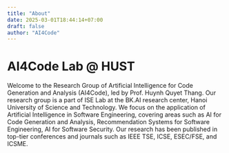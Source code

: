 ```yaml
---
title: "About"
date: 2025-03-01T18:44:14+07:00
draft: false
author: "AI4Code"
---
```


# AI4Code Lab @ HUST

Welcome to the Research Group of Artificial Intelligence for Code Generation and Analysis (AI4Code), led by Prof. Huynh Quyet Thang. Our research group is a part of ISE Lab at the BK.AI research center, Hanoi University of Science and Technology. We focus on the application of Artificial Intelligence in Software Engineering, covering areas such as AI for Code Generation and Analysis, Recommendation Systems for Software Engineering, AI for Software Security. Our research has been published in top-tier conferences and journals such as IEEE TSE, ICSE, ESEC/FSE, and ICSME.
